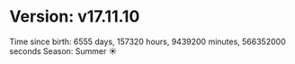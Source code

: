 # Version: v17.11.10
Time since birth: 6555 days, 157320 hours, 9439200 minutes, 566352000 seconds
Season: Summer ☀️
